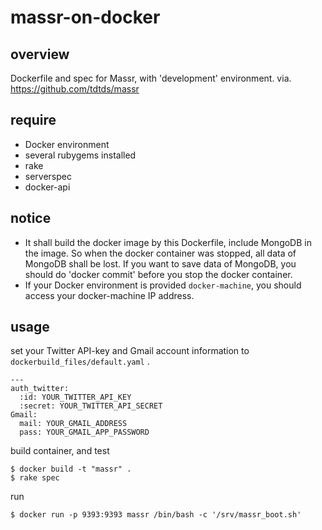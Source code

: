 # massr-on-docker

## overview

Dockerfile and spec for Massr, with 'development' environment.
via. https://github.com/tdtds/massr

## require

- Docker environment
- several rubygems installed
 - rake
 - serverspec
 - docker-api

## notice

- It shall build the docker image by this Dockerfile, include MongoDB in the image.
  So when the docker container was stopped, all data of MongoDB shall be lost.
  If you want to save data of MongoDB, you should do 'docker commit' before you stop the docker container.
- If your Docker environment is provided `docker-machine`, you should access your docker-machine IP address.

## usage

set your Twitter API-key and Gmail account information to `dockerbuild_files/default.yaml` .

```
---
auth_twitter:
  :id: YOUR_TWITTER_API_KEY
  :secret: YOUR_TWITTER_API_SECRET
Gmail:
  mail: YOUR_GMAIL_ADDRESS
  pass: YOUR_GMAIL_APP_PASSWORD
```

build container, and test

```
$ docker build -t "massr" .
$ rake spec
```

run

```
$ docker run -p 9393:9393 massr /bin/bash -c '/srv/massr_boot.sh'
```
